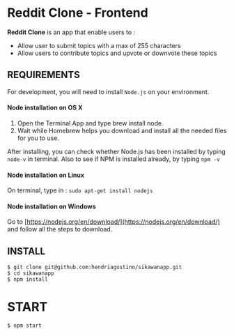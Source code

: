 # Reddit Clone - Frontend

**Reddit Clone** is an app that enable users to :
- Allow user to submit topics with a max of 255 characters
- Allow users to contribute topics and upvote or downvote these topics

## REQUIREMENTS

For development, you will need to install `Node.js` on your environment.

#### Node installation on OS X

1. Open the Terminal App and type brew install node.
2. Wait while Homebrew helps you download and install all the needed files for you to use.

After installing, you can check whether Node.js has been installed by typing `node-v` in terminal. Also to see if NPM is installed already, by typing `npm -v`

#### Node installation on Linux

On terminal, type in : 
`sudo apt-get install nodejs`

#### Node installation on Windows 

Go to [https://nodejs.org/en/download/](https://nodejs.org/en/download/) and follow all the steps to download.

## INSTALL

`$ git clone git@github.com:hendriagustino/sikawanapp.git` <br>
`$ cd sikawanapp` <br>
`$ npm install`

# START 

`$ npm start`
